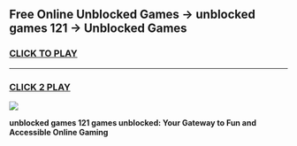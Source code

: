 
## Free Online Unblocked Games → unblocked games 121 → Unblocked Games
<h3>
<a href="https://premium.freeplayer.one?title=unblocked_games_121&ref=21F">CLICK TO PLAY</a></h3>
<hr>

<h3>
<a href="https://premium.freeplayer.one?title=unblocked_games_121&ref=21F">CLICK 2 PLAY</a>
  
</h3>

<a href="https://premium.freeplayer.one?title=unblocked_games_121&ref=21F/"><img src="https://clearcache.store/games.png"></a>


**unblocked games 121 games unblocked: Your Gateway to Fun and Accessible Online Gaming**
